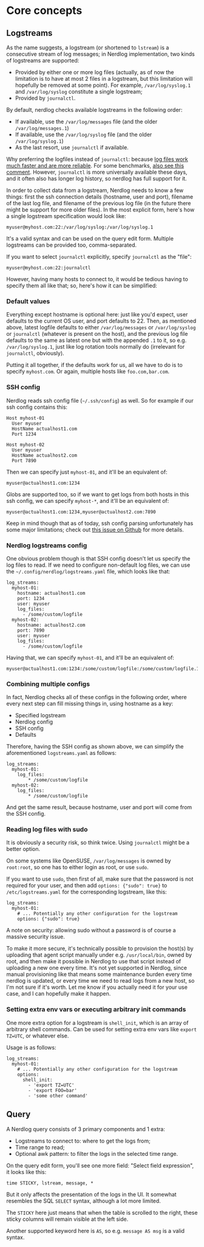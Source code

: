 # Core concepts

## Logstreams

As the name suggests, a logstream (or shortened to `lstream`) is a consecutive stream of log messages; in Nerdlog implementation, two kinds of logstreams are supported:

  * Provided by either one or more log files (actually, as of now the limitation is to have at most 2 files in a logstream, but this limitation will hopefully be removed at some point). For example, `/var/log/syslog.1` and `/var/log/syslog` constitute a single logstream;
  * Provided by `journalctl`.

By default, nerdlog checks available logstreams in the following order:

  * If available, use the `/var/log/messages` file (and the older `/var/log/messages.1`)
  * If available, use the `/var/log/syslog` file (and the older `/var/log/syslog.1`)
  * As the last resort, use `journalctl` if available.

Why preferring the logfiles instead of `journalctl`: because [log files work much faster and are more reliable](https://github.com/dimonomid/nerdlog/issues/7#issuecomment-2820521885). For some benchmarks, [also see this comment](https://github.com/dimonomid/nerdlog/issues/7#issuecomment-2823303380).  However, `journalctl` is more universally available these days, and it often also has longer log history, so nerdlog has full support for it.

In order to collect data from a logstream, Nerdlog needs to know a few things: first the ssh connection details (hostname, user and port), filename of the last log file, and filename of the previous log file (in the future there might be support for more older files). In the most explicit form, here's how a single logstream specification would look like:

```
myuser@myhost.com:22:/var/log/syslog:/var/log/syslog.1
```

It's a valid syntax and can be used on the query edit form. Multiple logstreams can be provided too, comma-separated.

If you want to select `journalctl` explicitly, specify `journalctl` as the "file":

```
myuser@myhost.com:22:journalctl
```

However, having many hosts to connect to, it would be tedious having to specify them all like that; so, here's how it can be simplified:

### Default values

Everything except hostname is optional here: just like you'd expect, user defaults to the current OS user, and port defaults to 22. Then, as mentioned above, latest logfile defaults to either `/var/log/messages` or `/var/log/syslog` or `journalctl` (whatever is present on the host), and the previous log file defaults to the same as latest one but with the appended `.1` to it, so e.g. `/var/log/syslog.1`, just like log rotation tools normally do (irrelevant for `journalctl`, obviously).

Putting it all together, if the defaults work for us, all we have to do is to specify `myhost.com`. Or again, multiple hosts like `foo.com,bar.com`.

### SSH config

Nerdlog reads ssh config file (`~/.ssh/config`) as well. So for example if our ssh config contains this:

```
Host myhost-01
  User myuser
  HostName actualhost1.com
  Port 1234

Host myhost-02
  User myuser
  HostName actualhost2.com
  Port 7890
```

Then we can specify just `myhost-01`, and it'll be an equivalent of:

```
myuser@actualhost1.com:1234
```

Globs are supported too, so if we want to get logs from both hosts in this ssh config, we can specify `myhost-*`, and it'll be an equivalent of:

```
myuser@actualhost1.com:1234,myuser@actualhost2.com:7890
```

Keep in mind though that as of today, ssh config parsing unfortunately has some major limitations; check out [this issue on Github](https://github.com/dimonomid/nerdlog/issues/12) for more details.

### Nerdlog logstreams config

One obvious problem though is that SSH config doesn't let us specify the log files to read. If we need to configure non-default log files, we can use the `~/.config/nerdlog/logstreams.yaml` file, which looks like that:

```
log_streams:
  myhost-01:
    hostname: actualhost1.com
    port: 1234
    user: myuser
    log_files:
      - /some/custom/logfile
  myhost-02:
    hostname: actualhost2.com
    port: 7890
    user: myuser
    log_files:
      - /some/custom/logfile
```

Having that, we can specify `myhost-01`, and it'll be an equivalent of:

```
myuser@actualhost1.com:1234:/some/custom/logfile:/some/custom/logfile.1
```

### Combining multiple configs

In fact, Nerdlog checks all of these configs in the following order, where every next step can fill missing things in, using hostname as a key:

  * Specified logstream
  * Nerdlog config
  * SSH config
  * Defaults

Therefore, having the SSH config as shown above, we can simplify the aforementioned `logstreams.yaml` as follows:

```
log_streams:
  myhost-01:
    log_files:
        * /some/custom/logfile
  myhost-02:
    log_files:
        * /some/custom/logfile
```

And get the same result, because hostname, user and port will come from the SSH config.

### Reading log files with sudo

It is obviously a security risk, so think twice. Using `journalctl` might be a better option.

On some systems like OpenSUSE, `/var/log/messages` is owned by `root:root`, so one has to either login as root, or use `sudo`.

If you want to use `sudo`, then first of all, make sure that the password is not required for your user, and then add `options: {"sudo": true}` to `/etc/logstreams.yaml` for the corresponding logstream, like this:

```
log_streams:
  myhost-01:
    # ... Potentially any other configuration for the logstream
    options: {"sudo": true}
```

A note on security: allowing sudo without a password is of course a massive security issue.

To make it more secure, it's technically possible to provision the host(s) by uploading that agent script manually under e.g. `/usr/local/bin`, owned by root, and then make it possible in Nerdlog to use that script instead of uploading a new one every time. It's not yet supported in Nerdlog, since manual provisioning like that means some maintenance burden every time nerdlog is updated, or every time we need to read logs from a new host, so I'm not sure if it's worth. Let me know if you actually need it for your use case, and I can hopefully make it happen.

### Setting extra env vars or executing arbitrary init commands

One more extra option for a logstream is `shell_init`, which is an array of arbitrary shell commands. Can be used for setting extra env vars like `export TZ=UTC`, or whatever else.

Usage is as follows:

```
log_streams:
  myhost-01:
    # ... Potentially any other configuration for the logstream
    options:
      shell_init:
        - 'export TZ=UTC'
        - 'export FOO=bar'
        - 'some other command'
```

## Query

A Nerdlog query consists of 3 primary components and 1 extra:

  * Logstreams to connect to: where to get the logs from;
  * Time range to read;
  * Optional awk pattern: to filter the logs in the selected time range.

On the query edit form, you'll see one more field: "Select field expression", it looks like this:

```
time STICKY, lstream, message, *
```

But it only affects the presentation of the logs in the UI. It somewhat resembles the SQL `SELECT` syntax, although a lot more limited.

The `STICKY` here just means that when the table is scrolled to the right, these sticky columns will remain visible at the left side.

Another supported keyword here is `AS`, so e.g. `message AS msg` is a valid syntax.
